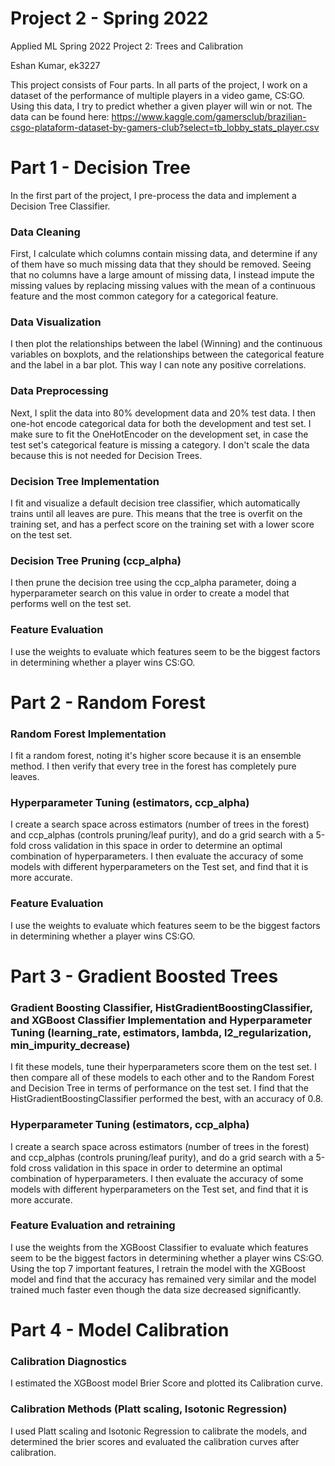 # Project 2 - Spring 2022

Applied ML Spring 2022 Project 2: Trees and Calibration

Eshan Kumar, ek3227

This project consists of Four parts. In all parts of the project, I work on a dataset of the performance of multiple players in a video game, CS:GO. Using this data, I try to predict whether a given player will win or not. The data can be found here: https://www.kaggle.com/gamersclub/brazilian-csgo-plataform-dataset-by-gamers-club?select=tb_lobby_stats_player.csv

# Part 1 - Decision Tree
In the first part of the project, I pre-process the data and implement a Decision Tree Classifier. 

### Data Cleaning
First, I calculate which columns contain missing data, and determine if any of them have so much missing data that they should be removed. Seeing that no columns have a large amount of missing data, I instead impute the missing values by replacing missing values with the mean of a continuous feature and the most common category for a categorical feature. 

### Data Visualization
I then plot the relationships between the label (Winning) and the continuous variables on boxplots, and the relationships between the categorical feature and the label in a bar plot. This way I can note any positive correlations. 

### Data Preprocessing
Next, I split the data into 80% development data and 20% test data. I then one-hot encode categorical data for both the development and test set. I make sure to fit the OneHotEncoder on the development set, in case the test set's categorical feature is missing a category. I don't scale the data because this is not needed for Decision Trees.

### Decision Tree Implementation
I fit and visualize a default decision tree classifier, which automatically trains until all leaves are pure. This means that the tree is overfit on the training set, and has a perfect score on the training set with a lower score on the test set. 

### Decision Tree Pruning (ccp_alpha)
I then prune the decision tree using the ccp_alpha parameter, doing a hyperparameter search on this value in order to create a model that performs well on the test set. 

### Feature Evaluation
I use the weights to evaluate which features seem to be the biggest factors in determining whether a player wins CS:GO. 

# Part 2 - Random Forest
### Random Forest Implementation
I fit a random forest, noting it's higher score because it is an ensemble method. I then verify that every tree in the forest has completely pure leaves. 

### Hyperparameter Tuning (estimators, ccp_alpha)
I create a search space across estimators (number of trees in the forest) and ccp_alphas (controls pruning/leaf purity), and do a grid search with a 5-fold cross validation in this space in order to determine an optimal combination of hyperparameters. I then evaluate the accuracy of some models with different hyperparameters on the Test set, and find that it is more accurate. 

### Feature Evaluation
I use the weights to evaluate which features seem to be the biggest factors in determining whether a player wins CS:GO. 

# Part 3 - Gradient Boosted Trees
### Gradient Boosting Classifier, HistGradientBoostingClassifier, and XGBoost Classifier Implementation and Hyperparameter Tuning (learning_rate, estimators, lambda, l2_regularization, min_impurity_decrease)
I fit these models, tune their hyperparameters score them on the test set. I then compare all of these models to each other and to the Random Forest and Decision Tree in terms of performance on the test set. I find that the HistGradientBoostingClassifier performed the best, with an accuracy of 0.8.

### Hyperparameter Tuning (estimators, ccp_alpha)
I create a search space across estimators (number of trees in the forest) and ccp_alphas (controls pruning/leaf purity), and do a grid search with a 5-fold cross validation in this space in order to determine an optimal combination of hyperparameters. I then evaluate the accuracy of some models with different hyperparameters on the Test set, and find that it is more accurate. 

### Feature Evaluation and retraining
I use the weights from the XGBoost Classifier to evaluate which features seem to be the biggest factors in determining whether a player wins CS:GO. Using the top 7 important features, I retrain the model with the XGBoost model and find that the accuracy has remained very similar and the model trained much faster even though the data size decreased significantly. 

# Part 4 - Model Calibration
### Calibration Diagnostics
I estimated the XGBoost model Brier Score and plotted its Calibration curve. 

### Calibration Methods (Platt scaling, Isotonic Regression)
I used Platt scaling and Isotonic Regression to calibrate the models, and determined the brier scores and evaluated the calibration curves after calibration.
